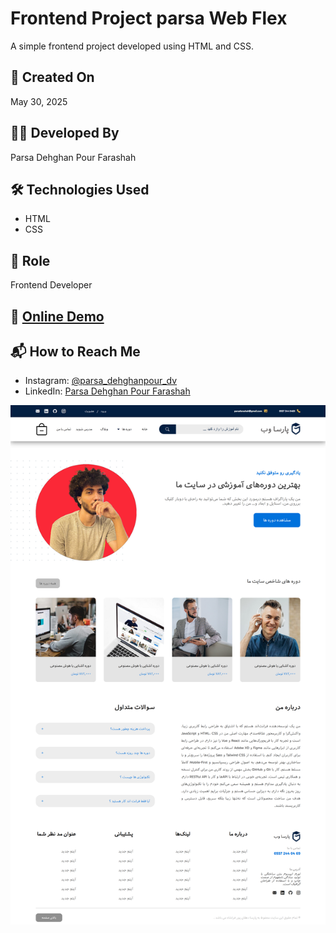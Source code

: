 # Frontend Project parsa Web Flex

A simple frontend project developed using HTML and CSS.

## 📅 Created On  
May 30, 2025

## 👨‍💻 Developed By  
Parsa Dehghan Pour Farashah

## 🛠️ Technologies Used  
- HTML  
- CSS  

## 🎯 Role  
Frontend Developer

## 🔗 [Online Demo](https://parsa-farshah.github.io/parsaWebFlex/)

## 📬 How to Reach Me  
- Instagram: [@parsa_dehghanpour_dv](https://www.instagram.com/parsa_dehghanpour_dv?igsh=eHkwNWhsa3I4ZWVp)  
- LinkedIn: [Parsa Dehghan Pour Farashah](https://www.linkedin.com/in/parsa-dehghan-pour-farashah-85ab04250?utm_source=share&utm_campaign=share_via&utm_content=profile&utm_medium=android_app)


![Project Screenshot](cover.png)
